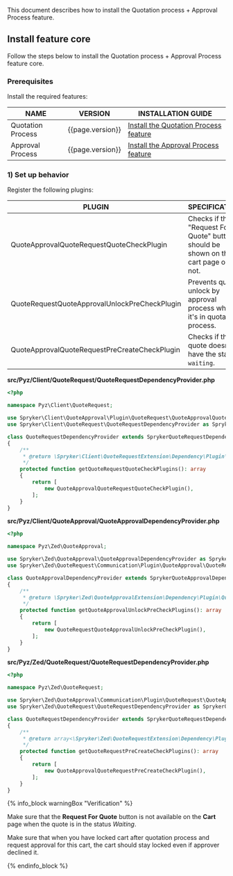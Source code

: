 

This document describes how to install the Quotation process + Approval Process feature.

## Install feature core

Follow the steps below to install the Quotation process + Approval Process feature core.

### Prerequisites

Install the required features:

| NAME              | VERSION          | INSTALLATION GUIDE |
|-------------------|------------------|------------------|
| Quotation Process | {{page.version}} | [Install the Quotation Process feature](/docs/pbc/all/request-for-quote/{{page.version}}/install-and-upgrade/install-features/install-the-quotation-process-feature.html) |
| Approval Process  | {{page.version}} | [Install the Approval Process feature](/docs/pbc/all/product-information-management/{{page.version}}/base-shop/install-and-upgrade/install-features/install-the-product-approval-process-feature.html) |

### 1) Set up behavior

Register the following plugins:

| PLUGIN | SPECIFICATION | PREREQUISITES | NAMESPACE |
|---|---|---|---|
| QuoteApprovalQuoteRequestQuoteCheckPlugin | Checks if the "Request For Quote" button should be shown on the cart page or not. | None | Spryker\Client\QuoteApproval\Plugin\QuoteRequest |
| QuoteRequestQuoteApprovalUnlockPreCheckPlugin | Prevents quote unlock  by approval process when it's in quotation process. | None | Spryker\Zed\QuoteRequest\Communication\Plugin\QuoteApproval |
| QuoteApprovalQuoteRequestPreCreateCheckPlugin | Checks if the quote doesn't have the status `waiting`. | None | Spryker\Zed\QuoteApproval\Communication\Plugin\QuoteRequest |

**src/Pyz/Client/QuoteRequest/QuoteRequestDependencyProvider.php**

```php
<?php

namespace Pyz\Client\QuoteRequest;

use Spryker\Client\QuoteApproval\Plugin\QuoteRequest\QuoteApprovalQuoteRequestQuoteCheckPlugin;
use Spryker\Client\QuoteRequest\QuoteRequestDependencyProvider as SprykerQuoteRequestDependencyProvider;

class QuoteRequestDependencyProvider extends SprykerQuoteRequestDependencyProvider
{
    /**
     * @return \Spryker\Client\QuoteRequestExtension\Dependency\Plugin\QuoteRequestQuoteCheckPluginInterface[]
     */
    protected function getQuoteRequestQuoteCheckPlugins(): array
    {
        return [
            new QuoteApprovalQuoteRequestQuoteCheckPlugin(),
        ];
    }
}
```

**src/Pyz/Client/QuoteApproval/QuoteApprovalDependencyProvider.php**

```php
<?php

namespace Pyz\Zed\QuoteApproval;

use Spryker\Zed\QuoteApproval\QuoteApprovalDependencyProvider as SprykerQuoteApprovalDependencyProvider;
use Spryker\Zed\QuoteRequest\Communication\Plugin\QuoteApproval\QuoteRequestQuoteApprovalUnlockPreCheckPlugin;

class QuoteApprovalDependencyProvider extends SprykerQuoteApprovalDependencyProvider
{
    /**
     * @return \Spryker\Zed\QuoteApprovalExtension\Dependency\Plugin\QuoteApprovalUnlockPreCheckPluginInterface[]
     */
    protected function getQuoteApprovalUnlockPreCheckPlugins(): array
    {
        return [
            new QuoteRequestQuoteApprovalUnlockPreCheckPlugin(),
        ];
    }
}
```

**src/Pyz/Zed/QuoteRequest/QuoteRequestDependencyProvider.php**

```php
<?php

namespace Pyz\Zed\QuoteRequest;

use Spryker\Zed\QuoteApproval\Communication\Plugin\QuoteRequest\QuoteApprovalQuoteRequestPreCreateCheckPlugin;
use Spryker\Zed\QuoteRequest\QuoteRequestDependencyProvider as SprykerQuoteRequestDependencyProvider;

class QuoteRequestDependencyProvider extends SprykerQuoteRequestDependencyProvider
{
    /**
     * @return array<\Spryker\Zed\QuoteRequestExtension\Dependency\Plugin\QuoteRequestPreCreateCheckPluginInterface>
     */
    protected function getQuoteRequestPreCreateCheckPlugins(): array
    {
        return [
            new QuoteApprovalQuoteRequestPreCreateCheckPlugin(),
        ];
    }
}

```

{% info_block warningBox "Verification" %}

Make sure that the **Request For Quote** button is not available on the **Cart** page when the quote is in the status *Waiting*.

Make sure that when you have locked cart after quotation process and request approval for this cart, the cart should stay locked even if approver declined it.

{% endinfo_block %}
